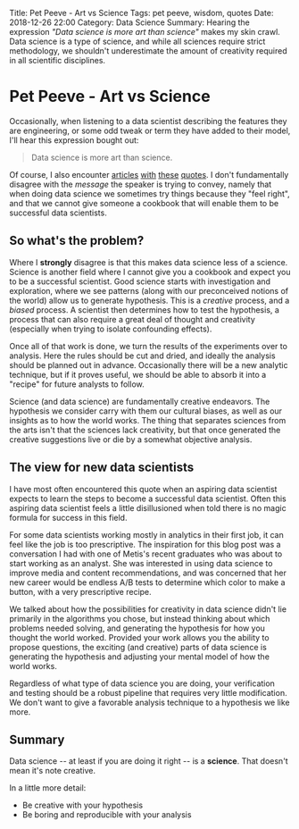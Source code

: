 Title: Pet Peeve - Art vs Science
Tags: pet peeve, wisdom, quotes
Date: 2018-12-26 22:00
Category: Data Science
Summary: Hearing the expression _"Data science is more art than science"_ makes my skin crawl. Data science is a type of science, and while all sciences require strict methodology, we shouldn't underestimate the amount of creativity required in all scientific disciplines.

# Pet Peeve - Art vs Science

Occasionally, when listening to a data scientist describing the features they are engineering, or some odd tweak or term they have added to their model, I'll hear this expression bought out:

> Data science is more art than science.

Of course, I also encounter [articles](https://www.quora.com/Do-you-think-data-science-is-an-art-or-a-science) [with](https://www.elsevier.com/connect/why-data-science-is-an-art-and-how-to-support-the-people-who-do-it) [these](https://www.datasciencecentral.com/profiles/blogs/why-is-data-science-different-than-software-development-it-starts) [quotes](https://www.quora.com/Why-is-Deep-Learning-rather-like-an-art-than-science). I don't fundamentally disagree with the _message_ the speaker is trying to convey, namely that when doing data science we sometimes try things because they "feel right", and that we cannot give someone a cookbook that will enable them to be successful data scientists.

## So what's the problem?

Where I **strongly** disagree is that this makes data science less of a science. Science is another field where I cannot give you a cookbook and expect you to be a successful scientist. Good science starts with investigation and exploration, where we see patterns (along with our preconceived notions of the world) allow us to generate hypothesis. This is a _creative_ process, and a _biased_ process. A scientist then determines how to test the hypothesis, a process that can also require a great deal of thought and creativity (especially when trying to isolate confounding effects).

Once all of that work is done, we turn the results of the experiments over to analysis. Here the rules should be cut and dried, and ideally the analysis should be planned out in advance. Occasionally there will be a new analytic technique, but if it proves useful, we should be able to absorb it into a "recipe" for future analysts to follow.

Science (and data science) are fundamentally creative endeavors. The hypothesis we consider carry with them our cultural biases, as well as our insights as to how the world works. The thing that separates sciences from the arts isn't that the sciences lack creativity, but that once generated the creative suggestions live or die by a somewhat objective analysis.

## The view for new data scientists

I have most often encountered this quote when an aspiring data scientist expects to learn the steps to become a successful data scientist. Often this aspiring data scientist feels a little disillusioned when told there is no magic formula for success in this field.

For some data scientists working mostly in analytics in their first job, it can feel like the job is too prescriptive. The inspiration for this blog post was a conversation I had with one of Metis's recent graduates who was about to start working as an analyst. She was interested in using data science to improve media and content recommendations, and was concerned that her new career would be endless A/B tests to determine which color to make a button, with a very prescriptive recipe.

We talked about how the possibilities for creativity in data science didn't lie primarily in the algorithms you chose, but instead thinking about which problems needed solving, and generating the hypothesis for how you thought the world worked. Provided your work allows you the ability to propose questions, the exciting (and creative) parts of data science is generating the hypothesis and adjusting your mental model of how the world works.

Regardless of what type of data science you are doing, your verification and testing should be a robust pipeline that requires very little modification. We don't want to give a favorable analysis technique to
a hypothesis we like more.


## Summary

Data science -- at least if you are doing it right -- is a **science**. That doesn't mean it's note creative.

In a little more detail:

* Be creative with your hypothesis
* Be boring and reproducible with your analysis

